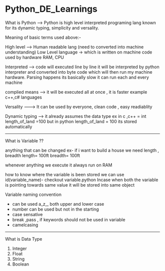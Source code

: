 # Python_DE_Learnings

What is Python  --> Python is high level interpreted programing lang known for its dynamic typing, simplicity and versality.

Meaning of basic terms used above:-

High level --> Human readable lang (need to converted into machine understanding)
Low Level language -> which is written on machine code used by hardware RAM, CPU

Interpreted --> code will executed line by line it will be interpreted by python interpreter and converted into byte code which will then run my machine hardware.
Parsing happens its basically slow 
it can run each and every machine 

complied means --> it will be executed all at once , it is faster example c++,c# languages

Versality ---> It can be used by everyone, clean code , easy readiablity  

Dynamic typing --> it already assumes the data type 
ex in c ,c++ = int length_of_land =100
but in python 
length_of_land = 100 its stored automatically

---------------------------------------------------------------------------------
What is Variable ??

anything that can be changed
ex- if i want to build a house we need length , breadth 
length= 100ft
breadth= 100ft

whenever anything we execute it always run on RAM

how to know where the variable is been stored we can use id(variable_name)- checkout variable.python
Incase when both the variable is pointing towards same value it will be stored into same object

Variable naming convention
- can be used a_z,_ both upper and lower case
- number can be used but not in the starting 
- case sensative
- break ,pass , if keywords should not be used in variable
- camelcasing

---------------------------------------------------------------

What is Data Type
1. Integer 
2. Float
3. String
4. Boolean


